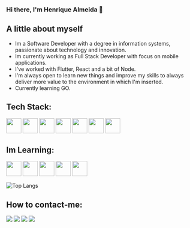 ### Hi there, I'm Henrique Almeida 👋

## A little about myself
- Im a Software Developer with a degree in information systems, passionate about technology and innovation.
- Im currently working as Full Stack Developer with focus on mobile applications.
- I've worked with Flutter, React and a bit of Node.
- I'm always open to learn new things and improve my skills to always deliver more value to the environment in which I'm inserted.
- Currently learning GO.


## Tech Stack:
<img loading="lazy" src="https://cdn.jsdelivr.net/gh/devicons/devicon/icons/dart/dart-original.svg" width="40" height="40" /> <img loading="lazy" src="https://cdn.jsdelivr.net/gh/devicons/devicon/icons/javascript/javascript-original.svg" width="40" height="40" /> <img loading="lazy" src="https://cdn.jsdelivr.net/gh/devicons/devicon/icons/typescript/typescript-original.svg" width="40" height="40" /> <img loading="lazy" src="https://cdn.jsdelivr.net/gh/devicons/devicon/icons/nodejs/nodejs-original.svg" width="40" height="40" /> <img loading="lazy" src="https://cdn.jsdelivr.net/gh/devicons/devicon/icons/flutter/flutter-original.svg" width="40" height="40" /> <img loading="lazy" src="https://cdn.jsdelivr.net/gh/devicons/devicon/icons/react/react-original.svg" width="40" height="40" /> <img loading="lazy" src="https://cdn.jsdelivr.net/gh/devicons/devicon/icons/postgresql/postgresql-original.svg" width="40" height="40" />
## Im Learning:
<img loading="lazy" src="https://cdn.jsdelivr.net/gh/devicons/devicon/icons/csharp/csharp-original.svg" width="40" height="40" /> <img loading="lazy" src="https://cdn.jsdelivr.net/gh/devicons/devicon/icons/java/java-original.svg" width="40" height="40" /> <img loading="lazy" src="https://cdn.jsdelivr.net/gh/devicons/devicon/icons/swift/swift-original.svg" width="40" height="40" /> <img loading="lazy" src="https://cdn.jsdelivr.net/gh/devicons/devicon/icons/spring/spring-original.svg" width="40" height="40" /> <img loading="lazy" src="https://cdn.jsdelivr.net/gh/devicons/devicon/icons/dotnetcore/dotnetcore-original.svg" width="40" height="40" /> 


![Top Langs](https://github-readme-stats.vercel.app/api/top-langs/?username=rikeealmeida&layout=compact)






<!--
**rikeealmeida/rikeealmeida** is a ✨ _special_ ✨ repository because its `README.md` (this file) appears on your GitHub profile.

<img align="center" src="https://github-readme-stats.vercel.app/api?username=rikeealmeida&include_all_commits=true&count_private=true&show_icons=true&line_height=20&title_color=7A7ADB&icon_color=2234AE&text_color=D3D3D3&bg_color=0,000000,130F40" alt="Henrique's Github Stats">


-->

## How to contact-me:

<div>
<a href="https://instagram.com/rikeealmeida" target="_blank"><img loading="lazy" src="https://img.shields.io/badge/-Instagram-%23E4405F?style=for-the-badge&logo=instagram&logoColor=white" target="_blank"></a>
<a href="https://www.x.com/rikeealmeida" target="_blank"><img loading="lazy" src="https://img.shields.io/badge/X-9146FF?style=for-the-badge&logo=x&logoColor=white" target="_blank"></a>
<a href = "mailto:henrique.almeida.ads@gmail.com"><img loading="lazy" src="https://img.shields.io/badge/Gmail-D14836?style=for-the-badge&logo=gmail&logoColor=white" target="_blank"></a>
<a href="https://www.linkedin.com/in/rikeealmeida" target="_blank"><img loading="lazy" src="https://img.shields.io/badge/-LinkedIn-%230077B5?style=for-the-badge&logo=linkedin&logoColor=white" target="_blank"></a>   
</div>

